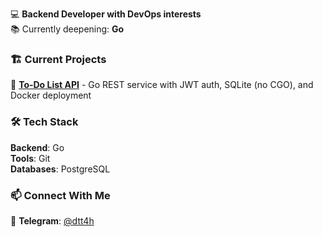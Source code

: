 💻 **Backend Developer with DevOps interests**  
📚 Currently deepening: **Go**

### 🏗️ Current Projects
🔸 **[To-Do List API](https://github.com/dtt4h/to-do-list-api)** -  Go REST service with JWT auth, SQLite (no CGO), and Docker deployment

### 🛠️ Tech Stack
**Backend**: Go  
**Tools**: Git  
**Databases**: PostgreSQL

### 📫 Connect With Me
💬 **Telegram**: [@dtt4h](https://t.me/dtt4h)

